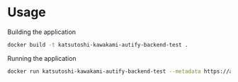# Usage
Building the application
```bash
docker build -t katsutoshi-kawakami-autify-backend-test .
```

Running the application
```bash
docker run katsutoshi-kawakami-autify-backend-test --metadata https://autify.com
```